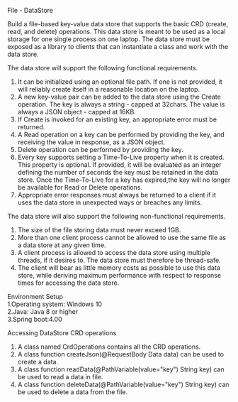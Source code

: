 File - DataStore

Build a file-based key-value data store that supports the basic CRD (create, read, and delete) operations. This data store is meant to be used as a local storage for one single process on one laptop. The data store must be exposed as a library to clients that can instantiate a class and work with the data store.

The data store will support the following functional requirements.

1.	It can be initialized using an optional file path. If one is not provided, it will reliably create itself in a reasonable location on the laptop.
2.	A new key-value pair can be added to the data store using the Create operation. The key is always a string - capped at 32chars. The value is always a JSON object - capped at 16KB.
3.	If Create is invoked for an existing key, an appropriate error must be returned.
4.	A Read operation on a key can be performed by providing the key, and receiving the value in response, as a JSON object.
5.	 Delete operation can be performed by providing the key.
6.	 Every key supports setting a Time-To-Live property when it is created. This property is optional. If provided, it will be evaluated as an integer defining the number of seconds the key must be retained in the data store. Once the Time-To-Live for a key has expired,the key will no longer be available for Read or Delete operations.
7.	 Appropriate error responses must always be returned to a client if it uses the data store in unexpected ways or breaches any limits.

The data store will also support the following non-functional requirements.

1.	The size of the file storing data must never exceed 1GB.
2.	 More than one client process cannot be allowed to use the same file as a data store at any given time.
3.	A client process is allowed to access the data store using multiple threads, if it desires to. The data store must therefore be thread-safe.
4.	 The client will bear as little memory costs as possible to use this data store, while deriving maximum performance with respect to response times for accessing the data store.

Environment Setup                                                                                                                                                             
      1.Operating system: Windows 10                                                                                                                                           
      2.Java: Java 8 or higher                                                                                                                                                 
      3.Spring boot:4.00
       
Accessing DataStore CRD operations
 1. A class named CrdOperations contains all the CRD operations.
 2. A class function createJson(@RequestBody Data data) can be used to create a data.
 3. A class function readData(@PathVariable(value="key") String key) can be used to read a data in file.
 4. A class function deleteData(@PathVariable(value="key") String key) can be used to delete a data from the file.
